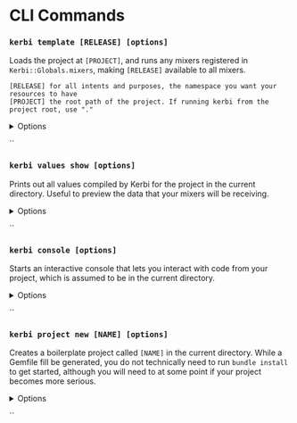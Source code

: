 # CLI Commands

### `kerbi template [RELEASE] [options]`

Loads the project at `[PROJECT]`, and runs any mixers registered in `Kerbi::Globals.mixers`, making `[RELEASE]` available to all mixers.

```
[RELEASE] for all intents and purposes, the namespace you want your resources to have
[PROJECT] the root path of the project. If running kerbi from the project root, use "."
```

<details>

<summary>Options</summary>

```
-o, --output-format [FORMAT] output format type, "yaml" or "json", defaults to "yaml", e.g -o json
-f, --value-file [FILE]      extra values file to be loaded (repeatable) e.g -f dev.yaml -f aws.yaml
    --read-state [ID/TYPE]   merge values from given state record into final values          
    --write-state [ID/TYPE]  write compiled values into given state record
    --namespace [NAME]       use this namespace in state operations 
    --set [ASSIGNMENT]       inline value assignment to be loaded (repeatable) e.g  --set x.y=z
```

</details>

``

### `kerbi values show [options]`

Prints out all values compiled by Kerbi for the project in the current directory. Useful to preview the data that your mixers will be receiving.

<details>

<summary>Options</summary>

```
-o, --output-format [FORMAT] output format type, "yaml" or "json", defaults to "yaml", e.g -o json
-f, --value-file [FILE]      extra values file to be loaded (repeatable) e.g -f dev.yaml -f aws.yaml
    --read-state [ID/TYPE]   merge values from given state record into final values          
    --write-state [ID/TYPE]  write compiled values into given state record
    --namespace [NAME]       use this namespace in state operations 
    --set [ASSIGNMENT]       inline value assignment to be loaded (repeatable) e.g  --set x.y=z
```

</details>

``

### `kerbi console [options]`

Starts an interactive console that lets you interact with code from your project, which is assumed to be in the current directory.

<details>

<summary>Options</summary>

`-o [FORMAT]` output format type, `"yaml"` or `"json"`, defaults to `"yaml"`

`-f [FILE]` extra values file to be loaded (repeatable) e.g `-f dev.yaml -f aws.yaml`

`--set [ASSIGNMENT]` inline value assignment (repeatable) e.g  `--set x.y=z`

</details>

``

### `kerbi project new [NAME] [options]`

Creates a boilerplate project called `[NAME]` in the current directory. While a Gemfile fill be generated, you do not technically need to run `bundle install` to get started, although you will need to at some point if your project becomes more serious.

<details>

<summary>Options</summary>

`--ruby-version [VER]` ruby version to use in Gemfile, e.g `--ruby-version 2.3`

`--verbose [BOOL]` prints out debug/info if true, e.g `--verbose true`

</details>

``

